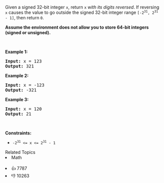 <p>Given a signed 32-bit integer <code>x</code>, return <code>x</code><em> with its digits reversed</em>. If reversing <code>x</code> causes the value to go outside the signed 32-bit integer range <code>[-2<sup>31</sup>, 2<sup>31</sup> - 1]</code>, then return <code>0</code>.</p>

<p><strong>Assume the environment does not allow you to store 64-bit integers (signed or unsigned).</strong></p>

<p>&nbsp;</p> 
<p><strong>Example 1:</strong></p>

<pre>
<strong>Input:</strong> x = 123
<strong>Output:</strong> 321
</pre>

<p><strong>Example 2:</strong></p>

<pre>
<strong>Input:</strong> x = -123
<strong>Output:</strong> -321
</pre>

<p><strong>Example 3:</strong></p>

<pre>
<strong>Input:</strong> x = 120
<strong>Output:</strong> 21
</pre>

<p>&nbsp;</p> 
<p><strong>Constraints:</strong></p>

<ul> 
 <li><code>-2<sup>31</sup> &lt;= x &lt;= 2<sup>31</sup> - 1</code></li> 
</ul>

<div><div>Related Topics</div><div><li>Math</li></div></div><br><div><li>👍 7787</li><li>👎 10263</li></div>